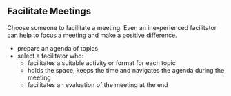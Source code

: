 ## Facilitate Meetings

Choose someone to facilitate a meeting. Even an inexperienced facilitator can help to focus a meeting and make a positive difference.

* prepare an agenda of topics
* select a facilitator who:
    * facilitates a suitable activity or format for each topic
    * holds the space, keeps the time and navigates the agenda during the meeting
    * facilitates an evaluation of the meeting at the end
